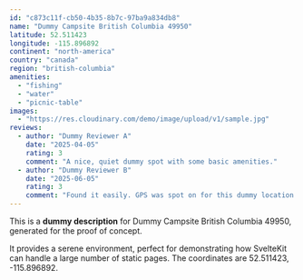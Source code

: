 ```yaml
---
id: "c873c11f-cb50-4b35-8b7c-97ba9a834db8"
name: "Dummy Campsite British Columbia 49950"
latitude: 52.511423
longitude: -115.896892
continent: "north-america"
country: "canada"
region: "british-columbia"
amenities:
  - "fishing"
  - "water"
  - "picnic-table"
images:
  - "https://res.cloudinary.com/demo/image/upload/v1/sample.jpg"
reviews:
  - author: "Dummy Reviewer A"
    date: "2025-04-05"
    rating: 3
    comment: "A nice, quiet dummy spot with some basic amenities."
  - author: "Dummy Reviewer B"
    date: "2025-06-05"
    rating: 3
    comment: "Found it easily. GPS was spot on for this dummy location."
---
```


This is a **dummy description** for Dummy Campsite British Columbia 49950, generated for the proof of concept.

It provides a serene environment, perfect for demonstrating how SvelteKit can handle a large number of static pages. The coordinates are 52.511423, -115.896892.
